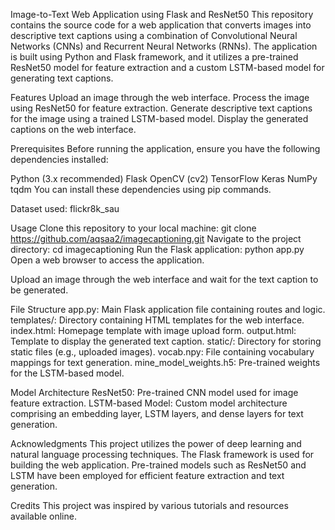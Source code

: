 Image-to-Text Web Application using Flask and ResNet50
This repository contains the source code for a web application that converts images into descriptive text captions using a combination of Convolutional Neural Networks (CNNs) and Recurrent Neural Networks (RNNs). The application is built using Python and Flask framework, and it utilizes a pre-trained ResNet50 model for feature extraction and a custom LSTM-based model for generating text captions.

Features
Upload an image through the web interface.
Process the image using ResNet50 for feature extraction.
Generate descriptive text captions for the image using a trained LSTM-based model.
Display the generated captions on the web interface.

Prerequisites
Before running the application, ensure you have the following dependencies installed:

Python (3.x recommended)
Flask
OpenCV (cv2)
TensorFlow
Keras
NumPy
tqdm
You can install these dependencies using pip commands.

Dataset used:
flickr8k_sau

Usage
Clone this repository to your local machine:
git clone https://github.com/aqsaa2/imagecaptioning.git
Navigate to the project directory:
cd imagecaptioning
Run the Flask application:
python app.py
Open a web browser to access the application.

Upload an image through the web interface and wait for the text caption to be generated.

File Structure
app.py: Main Flask application file containing routes and logic.
templates/: Directory containing HTML templates for the web interface.
index.html: Homepage template with image upload form.
output.html: Template to display the generated text caption.
static/: Directory for storing static files (e.g., uploaded images).
vocab.npy: File containing vocabulary mappings for text generation.
mine_model_weights.h5: Pre-trained weights for the LSTM-based model.

Model Architecture
ResNet50: Pre-trained CNN model used for image feature extraction.
LSTM-based Model: Custom model architecture comprising an embedding layer, LSTM layers, and dense layers for text generation.

Acknowledgments
This project utilizes the power of deep learning and natural language processing techniques.
The Flask framework is used for building the web application.
Pre-trained models such as ResNet50 and LSTM have been employed for efficient feature extraction and text generation.

Credits
This project was inspired by various tutorials and resources available online.
